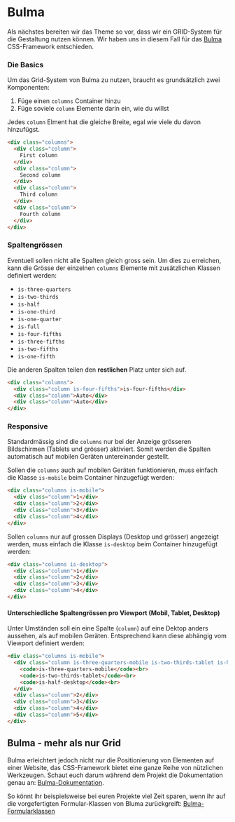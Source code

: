 # Bulma

Als nächstes bereiten wir das Theme so vor, dass wir ein GRID-System für die Gestaltung nutzen können. Wir haben uns in diesem Fall für das [Bulma](https://bulma.com) CSS-Framework entschieden.

### Die Basics
Um das Grid-System von Bulma zu nutzen, braucht es grundsätzlich zwei Komponenten:

1. Füge einen `columns` Container hinzu
2. Füge soviele `column` Elemente darin ein, wie du willst

Jedes `column` Elment hat die gleiche Breite, egal wie viele du davon hinzufügst.

```html
<div class="columns">
  <div class="column">
    First column
  </div>
  <div class="column">
    Second column
  </div>
  <div class="column">
    Third column
  </div>
  <div class="column">
    Fourth column
  </div>
</div>
```

### Spaltengrössen
Eventuell sollen nicht alle Spalten gleich gross sein. Um dies zu erreichen, kann die Grösse der einzelnen `columns` Elemente mit zusätzlichen Klassen definiert werden:

* `is-three-quarters`
* `is-two-thirds`
* `is-half`
* `is-one-third`
* `is-one-quarter`
* `is-full`
* `is-four-fifths`
* `is-three-fifths`
* `is-two-fifths`
* `is-one-fifth`

Die anderen Spalten teilen den **restlichen** Platz unter sich auf.

```html
<div class="columns">
  <div class="column is-four-fifths">is-four-fifths</div>
  <div class="column">Auto</div>
  <div class="column">Auto</div>
</div>
```

### Responsive
Standardmässig sind die `columns` nur bei der Anzeige grösseren Bildschirmen (Tablets und grösser) aktiviert. Somit werden die Spalten automatisch auf mobilen Geräten untereinander gestellt.

Sollen die `columns` auch auf mobilen Geräten funktionieren, muss einfach die Klasse `is-mobile` beim Container hinzugefügt werden:

```html
<div class="columns is-mobile">
  <div class="column">1</div>
  <div class="column">2</div>
  <div class="column">3</div>
  <div class="column">4</div>
</div>
```

Sollen `columns` nur auf grossen Displays (Desktop und grösser) angezeigt werden, muss einfach die Klasse `is-desktop` beim Container hinzugefügt werden:

```html
<div class="columns is-desktop">
  <div class="column">1</div>
  <div class="column">2</div>
  <div class="column">3</div>
  <div class="column">4</div>
</div>
```

#### Unterschiedliche Spaltengrössen pro Viewport (Mobil, Tablet, Desktop)

Unter Umständen soll ein eine Spalte (`column`) auf eine Dektop anders aussehen, als auf mobilen Geräten. Entsprechend kann diese abhängig vom Viewport definiert werden:

```html
<div class="columns is-mobile">
  <div class="column is-three-quarters-mobile is-two-thirds-tablet is-half-desktop">
    <code>is-three-quarters-mobile</code><br>
    <code>is-two-thirds-tablet</code><br>
    <code>is-half-desktop</code><br>
  </div>
  <div class="column">2</div>
  <div class="column">3</div>
  <div class="column">4</div>
  <div class="column">5</div>
</div>
```

## Bulma - mehr als nur Grid
Bulma erleichtert jedoch nicht nur die Positionierung von Elementen auf einer Website, das CSS-Framework bietet eine ganze Reihe von nützlichen Werkzeugen. Schaut euch darum während dem Projekt die Dokumentation genau an: [Bulma-Dokumentation](https://bulma.io/documentation/modifiers/).

So könnt ihr beispielsweise bei euren Projekte viel Zeit sparen, wenn ihr auf die vorgefertigten Formular-Klassen von Bluma zurückgreift: [Bulma-Formularklassen](https://bulma.io/documentation/form/)
